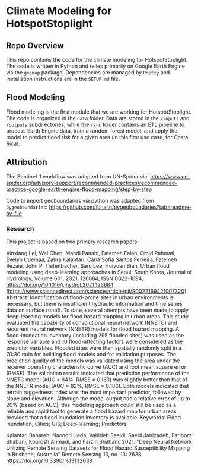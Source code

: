 # Climate Modeling for HotspotStoplight

## Repo Overview
This repo contains the code for the climate modeling for HotspotStoplight. The code is written in Python and relies primarily on Google Earth Engine via the `geemap` package. Dependencies are managed by `Poetry` and installation instructions are in the `SETUP.md` file. 

## Flood Modeling
Flood modeling is the first module that we are working for HotspotStoplight. The code is organized in the `data` folder. Data are stored in the `/inputs` and `/outputs` subdirectories, while the `/src` folder contains an ETL pipeline to process Earth Engine data, train a random forest model, and apply the model to predict flood risk for a given area (in this first use case, for Costa Rica).

## Attribution
The Sentinel-1 workflow was adapted from UN-Spider via: https://www.un-spider.org/advisory-support/recommended-practices/recommended-practice-google-earth-engine-flood-mapping/step-by-step

Code to import geoboundaries via python was adapted from `pygeoboundaries`: https://github.com/ibhalin/pygeoboundaries?tab=readme-ov-file

### Research
This project is based on two primary research papers:

Xinxiang Lei, Wei Chen, Mahdi Panahi, Fatemeh Falah, Omid Rahmati, Evelyn Uuemaa, Zahra Kalantari, Carla Sofia Santos Ferreira, Fatemeh Rezaie, John P. Tiefenbacher, Saro Lee, Huiyuan Bian,
Urban flood modeling using deep-learning approaches in Seoul, South Korea,
Journal of Hydrology,
Volume 601,
2021,
126684,
ISSN 0022-1694,
https://doi.org/10.1016/j.jhydrol.2021.126684.
(https://www.sciencedirect.com/science/article/pii/S0022169421007320)
Abstract: Identification of flood-prone sites in urban environments is necessary, but there is insufficient hydraulic information and time series data on surface runoff. To date, several attempts have been made to apply deep-learning models for flood hazard mapping in urban areas. This study evaluated the capability of convolutional neural network (NNETC) and recurrent neural network (NNETR) models for flood hazard mapping. A flood-inundation inventory (including 295 flooded sites) was used as the response variable and 10 flood-affecting factors were considered as the predictor variables. Flooded sites were then spatially randomly split in a 70:30 ratio for building flood models and for validation purposes. The prediction quality of the models was validated using the area under the receiver operating characteristic curve (AUC) and root mean square error (RMSE). The validation results indicated that prediction performance of the NNETC model (AUC = 84%, RMSE = 0.163) was slightly better than that of the NNETR model (AUC = 82%, RMSE = 0.186). Both models indicated that terrain ruggedness index was the most important predictor, followed by slope and elevation. Although the model output had a relative error of up to 20% (based on AUC), this modeling approach could still be used as a reliable and rapid tool to generate a flood hazard map for urban areas, provided that a flood inundation inventory is available.
Keywords: Flood inundation; Cities; GIS; Deep-learning; Predictors

Kalantar, Bahareh, Naonori Ueda, Vahideh Saeidi, Saeid Janizadeh, Fariborz Shabani, Kourosh Ahmadi, and Farzin Shabani. 2021. "Deep Neural Network Utilizing Remote Sensing Datasets for Flood Hazard Susceptibility Mapping in Brisbane, Australia" Remote Sensing 13, no. 13: 2638. https://doi.org/10.3390/rs13132638 